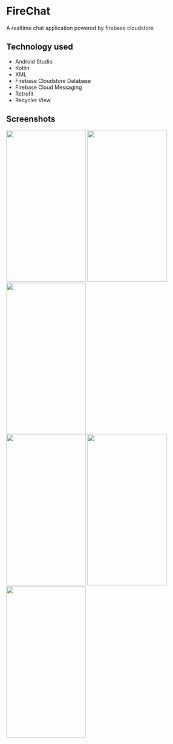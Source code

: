 # FireChat
A realtime chat application powered by firebase cloudstore

## Technology used
* Android Studio
* Kotlin
* XML
* Firebase Cloudstore Database
* Firebase Cloud Messaging
* Retrofit
* Recycler View

## Screenshots

<img src="https://user-images.githubusercontent.com/55145996/160738368-bbf3eae9-55d5-4f50-8989-c7987db748d9.jpeg" width="210" height="400">  <img src="https://user-images.githubusercontent.com/55145996/160738328-a78c9487-5d1b-44cb-a0cf-e247b6531bf4.jpeg" width="210" height="400">  <img src="https://user-images.githubusercontent.com/55145996/160738362-a7bc2cf3-9084-4413-9539-f720c68e92cf.jpeg" width="210" height="400"> <br>
<img src="https://user-images.githubusercontent.com/55145996/160738380-6114cab0-ebea-4adf-8ba6-8256c45bf9c8.jpeg" width="210" height="400">  <img src="https://user-images.githubusercontent.com/55145996/160738389-393ea124-d8c5-4a3b-a0d0-90fc9fba1f7a.jpeg" width="210" height="400">  <img src="https://user-images.githubusercontent.com/55145996/160738375-0a6197a8-d260-4e50-a2c3-0c0703a817e8.jpeg" width="210" height="400">
